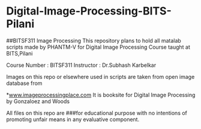 # Digital-Image-Processing-BITS-Pilani
##BITSF311 Image Processing
  This repository plans to hold all matalab scripts made by PHANTM-V for Digital Image Processing Course taught at BITS,Pilani
  
  Course Number : BITSF311
  Instructor  : Dr.Subhash Karbelkar
  
  
  Images on this repo or elsewhere used in scripts are taken from open image database from
  
  *<a href="www.imageprocessingplace.com">www.imageprocessingplace.com</a>
  It is booksite for Digital Image Processing by Gonzaloez and Woods
  
  
  All files on this repo are ###for educational purpose with no intentions of promoting unfair means in any evaluative component.
